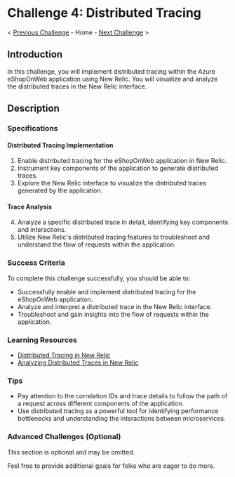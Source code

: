 # Challenge 4: Distributed Tracing

< [Previous Challenge](link-to-previous) - Home - [Next Challenge](link-to-next) >

## Introduction

In this challenge, you will implement distributed tracing within the Azure eShopOnWeb application using New Relic. You will visualize and analyze the distributed traces in the New Relic interface.

## Description

### Specifications

#### Distributed Tracing Implementation

1. Enable distributed tracing for the eShopOnWeb application in New Relic.
2. Instrument key components of the application to generate distributed traces.
3. Explore the New Relic interface to visualize the distributed traces generated by the application.

#### Trace Analysis

4. Analyze a specific distributed trace in detail, identifying key components and interactions.
5. Utilize New Relic's distributed tracing features to troubleshoot and understand the flow of requests within the application.

### Success Criteria

To complete this challenge successfully, you should be able to:

- Successfully enable and implement distributed tracing for the eShopOnWeb application.
- Analyze and interpret a distributed trace in the New Relic interface.
- Troubleshoot and gain insights into the flow of requests within the application.

### Learning Resources

- [Distributed Tracing in New Relic](https://docs.newrelic.com/docs/apm/distributed-tracing/getting-started/introduction-distributed-tracing/)
- [Analyzing Distributed Traces in New Relic](https://docs.newrelic.com/docs/apm/distributed-tracing/getting-started/understand-analyze-distributed-traces/)

### Tips

- Pay attention to the correlation IDs and trace details to follow the path of a request across different components of the application.
- Use distributed tracing as a powerful tool for identifying performance bottlenecks and understanding the interactions between microservices.

### Advanced Challenges (Optional)

This section is optional and may be omitted.

Feel free to provide additional goals for folks who are eager to do more.

